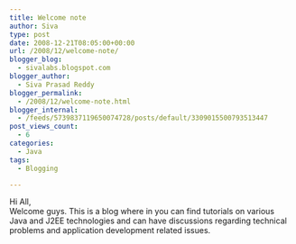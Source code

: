 ```yaml
---
title: Welcome note
author: Siva
type: post
date: 2008-12-21T08:05:00+00:00
url: /2008/12/welcome-note/
blogger_blog:
  - sivalabs.blogspot.com
blogger_author:
  - Siva Prasad Reddy
blogger_permalink:
  - /2008/12/welcome-note.html
blogger_internal:
  - /feeds/5739837119650074728/posts/default/3309015500793513447
post_views_count:
  - 6
categories:
  - Java
tags:
  - Blogging

---
```

Hi All,  
Welcome guys. This is a blog where in you can find tutorials on various Java and J2EE technologies and can have discussions regarding technical problems and application development related issues.